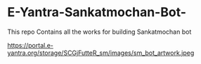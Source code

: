# E-Yantra-Sankatmochan-Bot-
This repo Contains all the works for building Sankatmochan bot 

https://portal.e-yantra.org/storage/SCGjFutteR_sm/images/sm_bot_artwork.jpeg
